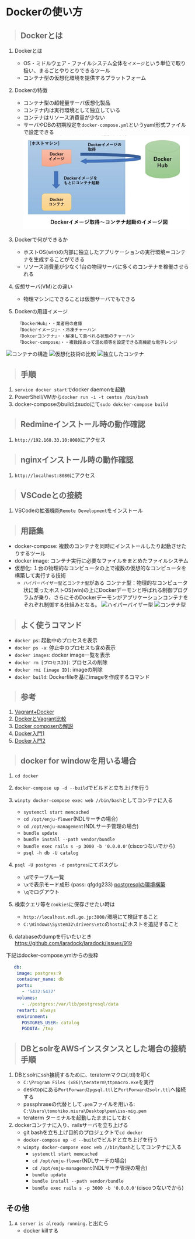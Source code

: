# Dockerの使い方

>## Dockerとは
1. Dockerとは
   - OS・ミドルウェア・ファイルシステム全体を`イメージ`という単位で取り扱い、まるごとやりとりできるツール
   - コンテナ型の仮想化環境を提供するプラットフォーム

2. Dockerの特徴
   - コンテナ型の超軽量サーバ仮想化製品
   - コンテナ内は実行環境として独立している
   - コンテナはリソース消費量が少ない
   - サーバやDBの初期設定を`docker-compose.yml`というyaml形式ファイルで設定できる
    ![コンテナ起動のイメージ](images/コンテナ起動のイメージ.png)

3. Dockerで何ができるか
   - ホストOS(win)の内部に独立したアプリケーションの実行環境＝コンテナを生成することができる
   - リソース消費量が少なく1台の物理サーバに多くのコンテナを稼働させられる

4. 仮想サーバ(VM)との違い
   - 物理マシンにできることは仮想サーバでもできる

5. Dockerの用語イメージ
   ```
    『DockerHub』・・業者用の倉庫
    『Dockerイメージ』・・冷凍チャーハン
    『Dokcerコンテナ』・・解凍して食べれる状態のチャーハン
    『Docker-compose』・・複数段あって温め順等を設定できる高機能な電子レンジ
    ```
![コンテナの構造](images/コンテナの構造.png)
![仮想化技術の比較](images/仮想化技術の比較.png)
![独立したコンテナ](images/isolated_containers.png)

>## 手順
1. `service docker start`でdocker daemonを起動
2. PowerShell/VMから`docker run -i -t centos /bin/bash`
3. docker-composeのbuildはsudoにて`sudo dokcker-compose build`
>## Redmineインストール時の動作確認
1. `http://192.168.33.10:8080`にアクセス

>## nginxインストール時の動作確認
1. `http://localhost:8080`にアクセス

>## VSCodeとの接続
1. VSCodeの拡張機能`Remote Development`をインストール

>## 用語集
- docker-compose: 複数のコンテナを同時にインストールしたり起動させたりするツール
- docker image: コンテナ実行に必要なファイルをまとめたファイルシステム
- 仮想化: １台の物理的なコンピュータの上で複数の仮想的なコンピュータを構築して実行する技術
  - `ハイパーバイザー型`と`コンテナ型`がある
    コンテナ型：物理的なコンピュータ状に乗ったホストOS(win)の上にDockerデーモンと呼ばれる制御プログラムが乗り、さらにそのDockerデーモンがアプリケーションコンテナをそれぞれ制御する仕組みとなる。
    ![ハイパーバイザー型](/images/hypervisor.jpg)
    ![コンテナ型](/images/container.jpg)

>## よく使うコマンド
- `docker ps`: 起動中のプロセスを表示
- `docker ps -a`: 停止中のプロセスも含め表示
- `docker images`: docker image一覧を表示
- `docker rm [プロセスID]`: プロセスの削除
- `docker rmi [image ID]`: imageの削除
- `docker build`: Dockerfileを基にimageを作成するコマンド

>## 参考
1. [Vagrant+Docker](http://tech-blog.rakus.co.jp/entry/20180618/vagrant/docker#Docker%E3%82%A4%E3%83%A1%E3%83%BC%E3%82%B8%E3%81%AE%E5%8F%96%E5%BE%97)
2. [DockerとVagrant比較](http://acchi-muite-hoi.hatenablog.com/entry/2016/05/30/041618)
3. [Docker composerの解説](https://coinbaby8.com/docker-beginner.html)
4. [Docker入門1](https://qiita.com/wMETAw/items/b9bc643ded4b92bf6add)
5. [Docker入門2](https://www.tech-training.jp/blog/entries/28)

>## docker for windowを用いる場合
1. `cd docker`
2. `docker-compose up -d --build`でビルドと立ち上げを行う
3. `winpty docker-compose exec web //bin/bash`としてコンテナに入る
    - `systemctl start memcached`
    - `cd /opt/enju-flower`(NDLサーチの場合)
    - `cd /opt/enju-management`(NDLサーチ管理の場合)
    - `bundle update`
    - `bundle install --path vendor/bundle`
    - `bundle exec rails s -p 3000 -b '0.0.0.0'`(ciscoつないでから)
    - `psql -h db -U catalog`
4. `psql -U postgres -d postgres`にてポスグレ
    - `\d`でテーブル一覧
    - `\x`で表示モード成形
   (pass: qfgdg233)
   [postgresqlの環境構築](https://qiita.com/wb773/items/c2fd0e1e0349a41b5844)
   - `\q`でログアウト
5. 検索クエリ等を`cookies`に保存させたい時は
   - `http://localhost.ndl.go.jp:3000/`環境にて検証すること
   - `C:\Windows\System32\drivers\etc`の`hosts`にホストを追記すること

6. databaseのdumpを行いたいとき
 https://github.com/laradock/laradock/issues/919

 下記はdocker-compose.ymlからの抜粋
```yml
   db:
    image: postgres:9
    container_name: db
    ports:
      - '5432:5432'
    volumes:
      - ./postgres:/var/lib/postgresql/data
    restart: always
    environment:
      POSTGRES_USER: catalog
      PGDATA: /tmp
```

>## DBとsolrをAWSインスタンスとした場合の接続手順
1. DBとsolrにssh接続するために、teratermマクロ(.ttl)を叩く
    - `C:\Program Files (x86)\teraterm\ttpmacro.exe`を実行
    - desktopにある`PortForward2pgsql.ttl`と`PortForward2solr.ttl`へ接続する
    - passphraseの代替として`.pem`ファイルを用いる:
      `C:\Users\tomohiko.miura\Desktop\pem\iss-mig.pem`
    - teraterm ターミナルを起動したままにしておく
2. dockerコンテナに入り、railsサーバを立ち上げる
    - git bashを立ち上げ目的のプロジェクトで`cd docker`
    - `docker-compose up -d --build`でビルドと立ち上げを行う
    - `winpty docker-compose exec web //bin/bash`としてコンテナに入る
      - `systemctl start memcached`
      - `cd /opt/enju-flower`(NDLサーチの場合)
      - `cd /opt/enju-management`(NDLサーチ管理の場合)
      - `bundle update`
      - `bundle install --path vendor/bundle`
      - `bundle exec rails s -p 3000 -b '0.0.0.0'`(ciscoつないでから)

## その他
1. `A server is already running.`と出たら
   - docker killする